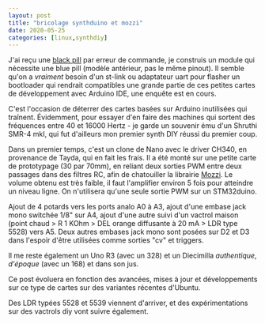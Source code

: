 ```yaml
---
layout: post
title: "bricolage synthduino et mozzi"
date: 2020-05-25
categories: [linux,synthdiy]
---
```


J'ai reçu une [black pill](https://stm32-base.org/boards/STM32F103C8T6-Black-Pill) par erreur de commande, je construis un module qui nécessite une blue pill (modèle antérieur, pas le même pinout). Il semble qu'on a *vraiment* besoin d'un st-link ou adaptateur uart pour flasher un bootloader qui rendrait compatibles une grande partie de ces petites cartes de développement avec Arduino IDE, une enquête est en cours. 

C'est l'occasion de déterrer des cartes basées sur Arduino inutilisées qui traînent. Évidemment, pour essayer d'en faire des machines qui sortent des fréquences entre 40 et 16000 Hertz - je garde un souvenir ému d'un Shruthi SMR-4 mkI, qui fut d'ailleurs mon premier synth DIY réussi du premier coup.

Dans un premier temps, c'est un clone de Nano avec le driver CH340, en provenance de Tayda, qui en fait les frais. Il a été monté sur une petite carte de prototypage (30 par 70mm), en reliant deux sorties PWM entre deux passages dans des filtres RC, afin de chatouiller la librairie [Mozzi](https://sensorium.github.com/Mozzi/). Le volume obtenu est très faible, il faut l'amplifier environ 5 fois pour atteindre un niveau ligne. On n'utilisera qu'une seule sortie PWM sur un STM32duino.

Ajout de 4 potards vers les ports analo A0 à A3, ajout d'une embase jack mono switchée 1/8" sur A4, ajout d'une autre suivi d'un vactrol maison (point chaud > R 1 KOhm > DEL orange diffusante à 20 mA > LDR type 5528) vers A5. Deux autres embases jack mono sont posées sur D2 et D3 dans l'espoir d'être utilisées comme sorties "cv" et triggers. 

Il me reste également un Uno R3 (avec un 328) et un Diecimilla _authentique_, *d'époque* (avec un 168) et dans son jus. 

Ce post évoluera en fonction des avancées, mises à jour et développements sur ce type de cartes sur des variantes récentes d'Ubuntu. 

Des LDR typées 5528 et 5539 viennent d'arriver, et des expérimentations sur des vactrols diy vont suivre également. 
